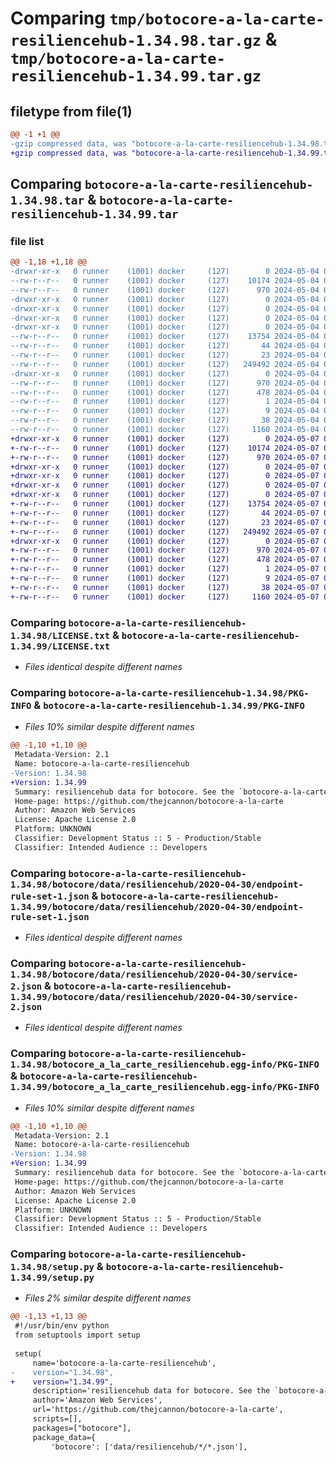 # Comparing `tmp/botocore-a-la-carte-resiliencehub-1.34.98.tar.gz` & `tmp/botocore-a-la-carte-resiliencehub-1.34.99.tar.gz`

## filetype from file(1)

```diff
@@ -1 +1 @@
-gzip compressed data, was "botocore-a-la-carte-resiliencehub-1.34.98.tar", last modified: Sat May  4 01:01:42 2024, max compression
+gzip compressed data, was "botocore-a-la-carte-resiliencehub-1.34.99.tar", last modified: Tue May  7 01:02:44 2024, max compression
```

## Comparing `botocore-a-la-carte-resiliencehub-1.34.98.tar` & `botocore-a-la-carte-resiliencehub-1.34.99.tar`

### file list

```diff
@@ -1,18 +1,18 @@
-drwxr-xr-x   0 runner    (1001) docker     (127)        0 2024-05-04 01:01:42.158275 botocore-a-la-carte-resiliencehub-1.34.98/
--rw-r--r--   0 runner    (1001) docker     (127)    10174 2024-05-04 01:01:41.000000 botocore-a-la-carte-resiliencehub-1.34.98/LICENSE.txt
--rw-r--r--   0 runner    (1001) docker     (127)      970 2024-05-04 01:01:42.158275 botocore-a-la-carte-resiliencehub-1.34.98/PKG-INFO
-drwxr-xr-x   0 runner    (1001) docker     (127)        0 2024-05-04 01:01:42.154275 botocore-a-la-carte-resiliencehub-1.34.98/botocore/
-drwxr-xr-x   0 runner    (1001) docker     (127)        0 2024-05-04 01:01:42.154275 botocore-a-la-carte-resiliencehub-1.34.98/botocore/data/
-drwxr-xr-x   0 runner    (1001) docker     (127)        0 2024-05-04 01:01:42.154275 botocore-a-la-carte-resiliencehub-1.34.98/botocore/data/resiliencehub/
-drwxr-xr-x   0 runner    (1001) docker     (127)        0 2024-05-04 01:01:42.158275 botocore-a-la-carte-resiliencehub-1.34.98/botocore/data/resiliencehub/2020-04-30/
--rw-r--r--   0 runner    (1001) docker     (127)    13754 2024-05-04 01:01:11.000000 botocore-a-la-carte-resiliencehub-1.34.98/botocore/data/resiliencehub/2020-04-30/endpoint-rule-set-1.json
--rw-r--r--   0 runner    (1001) docker     (127)       44 2024-05-04 01:01:11.000000 botocore-a-la-carte-resiliencehub-1.34.98/botocore/data/resiliencehub/2020-04-30/examples-1.json
--rw-r--r--   0 runner    (1001) docker     (127)       23 2024-05-04 01:01:11.000000 botocore-a-la-carte-resiliencehub-1.34.98/botocore/data/resiliencehub/2020-04-30/paginators-1.json
--rw-r--r--   0 runner    (1001) docker     (127)   249492 2024-05-04 01:01:11.000000 botocore-a-la-carte-resiliencehub-1.34.98/botocore/data/resiliencehub/2020-04-30/service-2.json
-drwxr-xr-x   0 runner    (1001) docker     (127)        0 2024-05-04 01:01:42.158275 botocore-a-la-carte-resiliencehub-1.34.98/botocore_a_la_carte_resiliencehub.egg-info/
--rw-r--r--   0 runner    (1001) docker     (127)      970 2024-05-04 01:01:42.000000 botocore-a-la-carte-resiliencehub-1.34.98/botocore_a_la_carte_resiliencehub.egg-info/PKG-INFO
--rw-r--r--   0 runner    (1001) docker     (127)      478 2024-05-04 01:01:42.000000 botocore-a-la-carte-resiliencehub-1.34.98/botocore_a_la_carte_resiliencehub.egg-info/SOURCES.txt
--rw-r--r--   0 runner    (1001) docker     (127)        1 2024-05-04 01:01:42.000000 botocore-a-la-carte-resiliencehub-1.34.98/botocore_a_la_carte_resiliencehub.egg-info/dependency_links.txt
--rw-r--r--   0 runner    (1001) docker     (127)        9 2024-05-04 01:01:42.000000 botocore-a-la-carte-resiliencehub-1.34.98/botocore_a_la_carte_resiliencehub.egg-info/top_level.txt
--rw-r--r--   0 runner    (1001) docker     (127)       38 2024-05-04 01:01:42.158275 botocore-a-la-carte-resiliencehub-1.34.98/setup.cfg
--rw-r--r--   0 runner    (1001) docker     (127)     1160 2024-05-04 01:01:41.000000 botocore-a-la-carte-resiliencehub-1.34.98/setup.py
+drwxr-xr-x   0 runner    (1001) docker     (127)        0 2024-05-07 01:02:44.400093 botocore-a-la-carte-resiliencehub-1.34.99/
+-rw-r--r--   0 runner    (1001) docker     (127)    10174 2024-05-07 01:02:44.000000 botocore-a-la-carte-resiliencehub-1.34.99/LICENSE.txt
+-rw-r--r--   0 runner    (1001) docker     (127)      970 2024-05-07 01:02:44.400093 botocore-a-la-carte-resiliencehub-1.34.99/PKG-INFO
+drwxr-xr-x   0 runner    (1001) docker     (127)        0 2024-05-07 01:02:44.396093 botocore-a-la-carte-resiliencehub-1.34.99/botocore/
+drwxr-xr-x   0 runner    (1001) docker     (127)        0 2024-05-07 01:02:44.396093 botocore-a-la-carte-resiliencehub-1.34.99/botocore/data/
+drwxr-xr-x   0 runner    (1001) docker     (127)        0 2024-05-07 01:02:44.396093 botocore-a-la-carte-resiliencehub-1.34.99/botocore/data/resiliencehub/
+drwxr-xr-x   0 runner    (1001) docker     (127)        0 2024-05-07 01:02:44.400093 botocore-a-la-carte-resiliencehub-1.34.99/botocore/data/resiliencehub/2020-04-30/
+-rw-r--r--   0 runner    (1001) docker     (127)    13754 2024-05-07 01:02:11.000000 botocore-a-la-carte-resiliencehub-1.34.99/botocore/data/resiliencehub/2020-04-30/endpoint-rule-set-1.json
+-rw-r--r--   0 runner    (1001) docker     (127)       44 2024-05-07 01:02:11.000000 botocore-a-la-carte-resiliencehub-1.34.99/botocore/data/resiliencehub/2020-04-30/examples-1.json
+-rw-r--r--   0 runner    (1001) docker     (127)       23 2024-05-07 01:02:11.000000 botocore-a-la-carte-resiliencehub-1.34.99/botocore/data/resiliencehub/2020-04-30/paginators-1.json
+-rw-r--r--   0 runner    (1001) docker     (127)   249492 2024-05-07 01:02:11.000000 botocore-a-la-carte-resiliencehub-1.34.99/botocore/data/resiliencehub/2020-04-30/service-2.json
+drwxr-xr-x   0 runner    (1001) docker     (127)        0 2024-05-07 01:02:44.400093 botocore-a-la-carte-resiliencehub-1.34.99/botocore_a_la_carte_resiliencehub.egg-info/
+-rw-r--r--   0 runner    (1001) docker     (127)      970 2024-05-07 01:02:44.000000 botocore-a-la-carte-resiliencehub-1.34.99/botocore_a_la_carte_resiliencehub.egg-info/PKG-INFO
+-rw-r--r--   0 runner    (1001) docker     (127)      478 2024-05-07 01:02:44.000000 botocore-a-la-carte-resiliencehub-1.34.99/botocore_a_la_carte_resiliencehub.egg-info/SOURCES.txt
+-rw-r--r--   0 runner    (1001) docker     (127)        1 2024-05-07 01:02:44.000000 botocore-a-la-carte-resiliencehub-1.34.99/botocore_a_la_carte_resiliencehub.egg-info/dependency_links.txt
+-rw-r--r--   0 runner    (1001) docker     (127)        9 2024-05-07 01:02:44.000000 botocore-a-la-carte-resiliencehub-1.34.99/botocore_a_la_carte_resiliencehub.egg-info/top_level.txt
+-rw-r--r--   0 runner    (1001) docker     (127)       38 2024-05-07 01:02:44.400093 botocore-a-la-carte-resiliencehub-1.34.99/setup.cfg
+-rw-r--r--   0 runner    (1001) docker     (127)     1160 2024-05-07 01:02:44.000000 botocore-a-la-carte-resiliencehub-1.34.99/setup.py
```

### Comparing `botocore-a-la-carte-resiliencehub-1.34.98/LICENSE.txt` & `botocore-a-la-carte-resiliencehub-1.34.99/LICENSE.txt`

 * *Files identical despite different names*

### Comparing `botocore-a-la-carte-resiliencehub-1.34.98/PKG-INFO` & `botocore-a-la-carte-resiliencehub-1.34.99/PKG-INFO`

 * *Files 10% similar despite different names*

```diff
@@ -1,10 +1,10 @@
 Metadata-Version: 2.1
 Name: botocore-a-la-carte-resiliencehub
-Version: 1.34.98
+Version: 1.34.99
 Summary: resiliencehub data for botocore. See the `botocore-a-la-carte` package for more info.
 Home-page: https://github.com/thejcannon/botocore-a-la-carte
 Author: Amazon Web Services
 License: Apache License 2.0
 Platform: UNKNOWN
 Classifier: Development Status :: 5 - Production/Stable
 Classifier: Intended Audience :: Developers
```

### Comparing `botocore-a-la-carte-resiliencehub-1.34.98/botocore/data/resiliencehub/2020-04-30/endpoint-rule-set-1.json` & `botocore-a-la-carte-resiliencehub-1.34.99/botocore/data/resiliencehub/2020-04-30/endpoint-rule-set-1.json`

 * *Files identical despite different names*

### Comparing `botocore-a-la-carte-resiliencehub-1.34.98/botocore/data/resiliencehub/2020-04-30/service-2.json` & `botocore-a-la-carte-resiliencehub-1.34.99/botocore/data/resiliencehub/2020-04-30/service-2.json`

 * *Files identical despite different names*

### Comparing `botocore-a-la-carte-resiliencehub-1.34.98/botocore_a_la_carte_resiliencehub.egg-info/PKG-INFO` & `botocore-a-la-carte-resiliencehub-1.34.99/botocore_a_la_carte_resiliencehub.egg-info/PKG-INFO`

 * *Files 10% similar despite different names*

```diff
@@ -1,10 +1,10 @@
 Metadata-Version: 2.1
 Name: botocore-a-la-carte-resiliencehub
-Version: 1.34.98
+Version: 1.34.99
 Summary: resiliencehub data for botocore. See the `botocore-a-la-carte` package for more info.
 Home-page: https://github.com/thejcannon/botocore-a-la-carte
 Author: Amazon Web Services
 License: Apache License 2.0
 Platform: UNKNOWN
 Classifier: Development Status :: 5 - Production/Stable
 Classifier: Intended Audience :: Developers
```

### Comparing `botocore-a-la-carte-resiliencehub-1.34.98/setup.py` & `botocore-a-la-carte-resiliencehub-1.34.99/setup.py`

 * *Files 2% similar despite different names*

```diff
@@ -1,13 +1,13 @@
 #!/usr/bin/env python
 from setuptools import setup
 
 setup(
     name='botocore-a-la-carte-resiliencehub',
-    version="1.34.98",
+    version="1.34.99",
     description='resiliencehub data for botocore. See the `botocore-a-la-carte` package for more info.',
     author='Amazon Web Services',
     url='https://github.com/thejcannon/botocore-a-la-carte',
     scripts=[],
     packages=["botocore"],
     package_data={
         'botocore': ['data/resiliencehub/*/*.json'],
```

